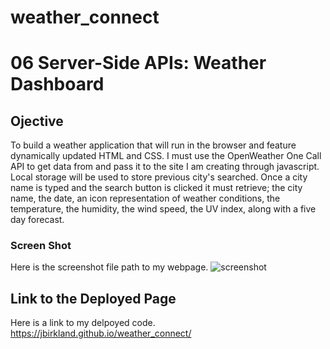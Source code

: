 # weather_connect
# 06 Server-Side APIs: Weather Dashboard

## Ojective
To build a weather application that will run in the browser and feature dynamically updated HTML and CSS. I must use the OpenWeather One Call API to get data from and pass it to the site I am creating through javascript. Local storage will be used to store previous city's searched. Once a city name is typed and the search button is clicked it must retrieve;
the city name,
the date,
an icon representation of weather conditions,
the temperature,
the humidity,
the wind speed,
the UV index,
along with a five day forecast.

### Screen Shot
Here is the screenshot file path to my webpage. 
![screenshot](https://user-images.githubusercontent.com/87788419/137430280-8d58aba5-4803-4e99-9ef2-f1d9cc821c5c.png)


## Link to the Deployed Page

Here is a link to my delpoyed code. https://jbirkland.github.io/weather_connect/